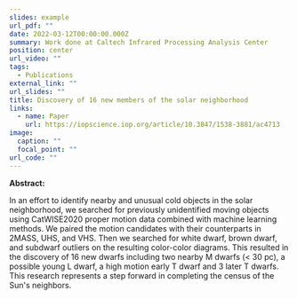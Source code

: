 ```yaml
---
slides: example
url_pdf: ""
date: 2022-03-12T00:00:00.000Z
summary: Work done at Caltech Infrared Processing Analysis Center
position: center
url_video: ""
tags:
  - Publications
external_link: ""
url_slides: ""
title: Discovery of 16 new members of the solar neighborhood
links:
  - name: Paper
    url: https://iopscience.iop.org/article/10.3847/1538-3881/ac4713
image:
  caption: ""
  focal_point: ""
url_code: ""
---
```

**Abstract:**

In an effort to identify nearby and unusual cold objects in the solar neighborhood, we searched for previously unidentified moving objects using CatWISE2020 proper motion data combined with machine learning methods. We paired the motion candidates with their counterparts in 2MASS, UHS, and VHS. Then we searched for white dwarf, brown dwarf, and subdwarf outliers on the resulting color-color diagrams. This resulted in the discovery of 16 new dwarfs including two nearby M dwarfs (< 30 pc), a possible young L dwarf, a high motion early T dwarf and 3 later T dwarfs. This research represents a step forward in completing the census of the Sun's neighbors.
